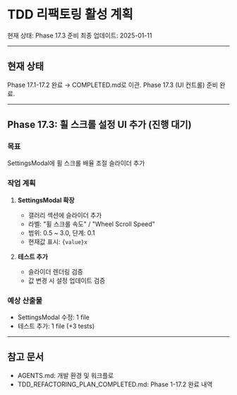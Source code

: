 # TDD 리팩토링 활성 계획

현재 상태: Phase 17.3 준비 최종 업데이트: 2025-01-11

---

## 현재 상태

Phase 17.1-17.2 완료 → COMPLETED.md로 이관. Phase 17.3 (UI 컨트롤) 준비 완료.

---

## Phase 17.3: 휠 스크롤 설정 UI 추가 (진행 대기)

### 목표

SettingsModal에 휠 스크롤 배율 조절 슬라이더 추가

### 작업 계획

1. **SettingsModal 확장**
   - 갤러리 섹션에 슬라이더 추가
   - 라벨: "휠 스크롤 속도" / "Wheel Scroll Speed"
   - 범위: 0.5 ~ 3.0, 단계: 0.1
   - 현재값 표시: `{value}x`

2. **테스트 추가**
   - 슬라이더 렌더링 검증
   - 값 변경 시 설정 업데이트 검증

### 예상 산출물

- SettingsModal 수정: 1 file
- 테스트 추가: 1 file (+3 tests)

---

## 참고 문서

- AGENTS.md: 개발 환경 및 워크플로
- TDD_REFACTORING_PLAN_COMPLETED.md: Phase 1-17.2 완료 내역
